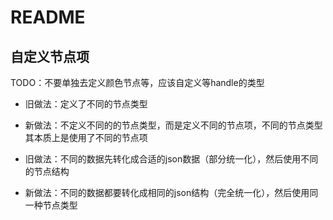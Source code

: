 # README

## 自定义节点项

TODO：不要单独去定义颜色节点等，应该自定义等handle的类型

- 旧做法：定义了不同的节点类型
- 新做法：不定义不同的的节点类型，而是定义不同的节点项，不同的节点类型其本质上是使用了不同的节点项

- 旧做法：不同的数据先转化成合适的json数据（部分统一化），然后使用不同的节点结构
- 新做法：不同的数据都要转化成相同的json结构（完全统一化），然后使用同一种节点类型

